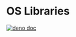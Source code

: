 # OS Libraries

[![deno doc](https://doc.deno.land/badge.svg)](https://doc.deno.land/https/deno.land/x/yxz/os/mod.ts)
